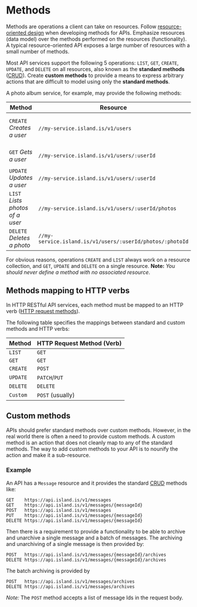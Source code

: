 # Methods

Methods are operations a client can take on resources. Follow [resource-oriented design](resource-oriented-design.md) when developing methods for APIs. Emphasize resources (data model) over the methods performed on the resources (functionality). A typical resource-oriented API exposes a large number of resources with a small number of methods.

Most API services support the following 5 operations: `LIST`, `GET`, `CREATE`, `UPDATE`, and `DELETE` on all resources, also known as the **standard methods** ([CRUD](https://en.wikipedia.org/wiki/Create,_read,_update_and_delete)). Create **custom methods** to provide a means to express arbitrary actions that are difficult to model using only the **standard methods**.

A photo album service, for example, may provide the following methods:

| Method                          | Resource                                                  |                                    |
| ------------------------------- | --------------------------------------------------------- | ---------------------------------- |
| `CREATE` _Creates a user_       | `//my-service.island.is/v1/users`                         | a collection of `User` resources   |
| `GET` _Gets a user_             | `//my-service.island.is/v1/users/:userId`                 | a single `User` resource           |
| `UPDATE` _Updates a user_       | `//my-service.island.is/v1/users/:userId`                 | a single `User` resource           |
| `LIST` _Lists photos of a user_ | `//my-service.island.is/v1/users/:userId/photos`          | a collection of `Photos` resources |
| `DELETE` _Deletes a photo_      | `//my-service.island.is/v1/users/:userId/photos/:photoId` | a single `Photo` resource          |

For obvious reasons, operations `CREATE` and `LIST` always work on a resource collection, and `GET`, `UPDATE` and `DELETE` on a single resource.
**Note:** _You should never define a method with no associated resource_.

## Methods mapping to HTTP verbs

In HTTP RESTful API services, each method must be mapped to an HTTP verb ([HTTP request methods](https://developer.mozilla.org/en-US/docs/Web/HTTP/Methods)).

The following table specifies the mappings between standard and custom methods and HTTP verbs:

| Method   | HTTP Request Method (Verb) |
| -------- | -------------------------- |
| `LIST`   | `GET`                      |
| `GET`    | `GET`                      |
| `CREATE` | `POST`                     |
| `UPDATE` | `PATCH`/`PUT`              |
| `DELETE` | `DELETE`                   |
| `Custom` | `POST` (usually)           |

## Custom methods

APIs should prefer standard methods over custom methods. However, in the real world there is often a need to provide custom methods. A custom method is an action that does not cleanly map to any of the standard methods. The way to add custom methods to your API is to nounify the action and make it a sub-resource.

### Example

An API has a `Message` resource and it provides the standard [CRUD](https://en.wikipedia.org/wiki/Create,_read,_update_and_delete) methods like:

```text
GET    https://api.island.is/v1/messages
GET    https://api.island.is/v1/messages/{messageId}
POST   https://api.island.is/v1/messages
PUT    https://api.island.is/v1/messages/{messageId}
DELETE https://api.island.is/v1/messages/{messageId}
```

Then there is a requirement to provide a functionality to be able to archive and unarchive a single message and a batch of messages. The archiving and unarchiving of a single message is then provided by:

```text
POST   https://api.island.is/v1/messages/{messageId}/archives
DELETE https://api.island.is/v1/messages/{messageId}/archives
```

The batch archiving is provided by

```text
POST   https://api.island.is/v1/messages/archives
DELETE https://api.island.is/v1/messages/archives
```

_Note:_ The `POST` method accepts a list of message Ids in the request body.
